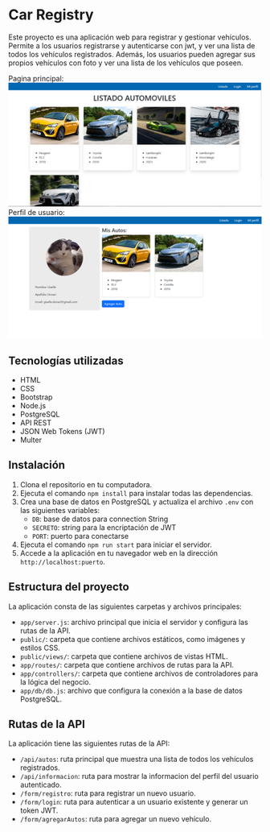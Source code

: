 # Car Registry

Este proyecto es una aplicación web para registrar y gestionar vehículos. Permite a los usuarios registrarse y autenticarse con jwt, y ver una lista de todos los vehículos registrados. Además, los usuarios pueden agregar sus propios vehículos con foto y ver una lista de los vehículos que poseen.

Pagina principal:
![Página principal](https://github.com/giselledonari/Car-Registry/blob/main/git/scr1.PNG)
Perfil de usuario:
![Página principal](https://github.com/giselledonari/Car-Registry/blob/main/git/scr2.PNG)

## Tecnologías utilizadas

- HTML
- CSS
- Bootstrap
- Node.js
- PostgreSQL
- API REST
- JSON Web Tokens (JWT)
- Multer


## Instalación

1. Clona el repositorio en tu computadora.
2. Ejecuta el comando `npm install` para instalar todas las dependencias.
3. Crea una base de datos en PostgreSQL y actualiza el archivo `.env` con las siguientes variables:
    - `DB`: base de datos para connection String
    - `SECRETO`: string para la encriptación de JWT
    - `PORT`: puerto para conectarse
4. Ejecuta el comando `npm run start` para iniciar el servidor.
5. Accede a la aplicación en tu navegador web en la dirección `http://localhost:puerto`.

## Estructura del proyecto

La aplicación consta de las siguientes carpetas y archivos principales:

- `app/server.js`: archivo principal que inicia el servidor y configura las rutas de la API.
- `public/`: carpeta que contiene archivos estáticos, como imágenes y estilos CSS.
- `public/views/`: carpeta que contiene archivos de vistas HTML.
- `app/routes/`: carpeta que contiene archivos de rutas para la API.
- `app/controllers/`: carpeta que contiene archivos de controladores para la lógica del negocio.
- `app/db/db.js`: archivo que configura la conexión a la base de datos PostgreSQL.

## Rutas de la API

La aplicación tiene las siguientes rutas de la API:

- `/api/autos`: ruta principal que muestra una lista de todos los vehículos registrados.
- `/api/informacion`: ruta para mostrar la informacion del perfil del usuario autenticado.
- `/form/registro`: ruta para registrar un nuevo usuario.
- `/form/login`: ruta para autenticar a un usuario existente y generar un token JWT.
- `/form/agregarAutos`: ruta para agregar un nuevo vehículo.



